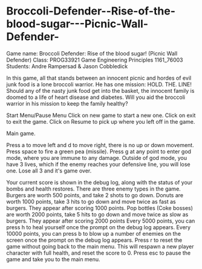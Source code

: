 # Broccoli-Defender--Rise-of-the-blood-sugar---Picnic-Wall-Defender-

Game name:	Broccoli Defender: Rise of the blood sugar! (Picnic Wall Defender)
Class:		PROG33921 Game Engineering Principles 1161_76003
Students:	Andre Rampersad & Jason Cobbledick

In this game, all that stands between an innocent picnic and hordes of evil junk food is a lone broccoli warrior.
He has one mission: HOLD. THE. LINE! Should any of the nasty junk food get into the basket, the innocent family is doomed to a life
of heart disease and diabetes. Will you aid the broccoli warrior in his mission to keep the family healthy?

Start Menu/Pause Menu
Click on new game to start a new one.
Click on exit to exit the game.
Click on Resume to pick up where you left off in the game.

Main game.

Press a to move left and d to move right, there is no up or down movement.
Press space to fire a green pea (missile).
Press g at any point to enter god mode, where you are immune to any damage.
Outside of god mode, you have 3 lives, which if the enemy reaches your defensive line, you will lose one.
Lose all 3 and it's game over.

Your current score is shown in the debug log, along with the status of your bombs and health restores.
There are three enemy types in the game.
Burgers are worth 500 points, and take 2 shots to go down.
Donuts are worth 1000 points, take 3 hits to go down and move twice as fast as burgers. They appear after scoring 1000 points.
Pop bottles (Coke bosses) are worth 2000 points, take 5 hits to go down and move twice as slow as burgers. They appear after scoring 2000 points
Every 5000 points, you can press h to heal yourself once the prompt on the debug log appears.
Every 10000 points, you can press b to blow up a number of enemies on the screen once the prompt on the debug log appears.
Press r to reset the game without going back to the main menu. This will respawn a new player character with full health, and reset the score to 0.
Press esc to pause the game and take you to the main menu. 
